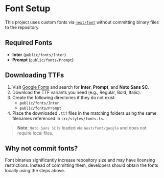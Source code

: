 # Font Setup

This project uses custom fonts via [`next/font`](https://nextjs.org/docs/app/building-your-application/optimizing/fonts) without committing binary files to the repository.

## Required Fonts
- **Inter** (`public/fonts/Inter`)
- **Prompt** (`public/fonts/Prompt`)

## Downloading TTFs
1. Visit [Google Fonts](https://fonts.google.com) and search for **Inter**, **Prompt**, and **Noto Sans SC**.
2. Download the TTF variants you need (e.g., Regular, Bold, Italic).
3. Create the following directories if they do not exist:
   - `public/fonts/Inter`
   - `public/fonts/Prompt`
4. Place the downloaded `.ttf` files in the matching folders using the same filenames referenced in `src/styles/fonts.ts`.

> **Note**: `Noto Sans SC` is loaded via `next/font/google` and does not require local files.

## Why not commit fonts?
Font binaries significantly increase repository size and may have licensing restrictions. Instead of committing them, developers should obtain the fonts locally using the steps above.
